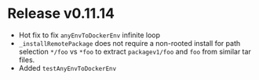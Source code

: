 # Release v0.11.14

- Hot fix to fix `anyEnvToDockerEnv` infinite loop
- `_installRemotePackage` does not require a non-rooted install for path selection `*/foo` vs `*foo` to extract
  `packagev1/foo` and `foo` from similar tar files.
- Added `testAnyEnvToDockerEnv`
